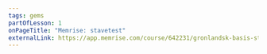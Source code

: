 ```yaml
---
tags: gems
partOfLesson: 1
onPageTitle: "Memrise: stavetest"
externalLink: https://app.memrise.com/course/642231/gronlandsk-basis-stavetest/?fbclid=IwAR2m5zNYXFqTVxklH7XN2jT6aVKV6ELnfVBytVQxATJn8Ygny9q_XrUSlN4
---
```

